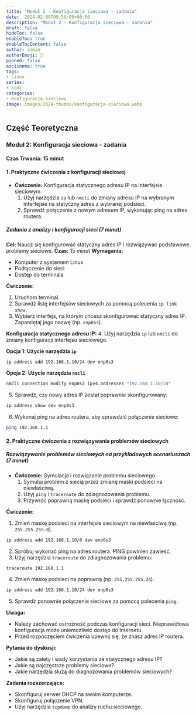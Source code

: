 ```yaml
---
title: "Moduł 2 - Konfiguracja sieciowa - zadania"
date:  2024-02-09T09:50:00+00:00
description: "Moduł 2 - Konfiguracja sieciowa - zadania"
draft: false
hideToc: false
enableToc: true
enableTocContent: false
author: admin
authorEmoji: 🐧
pinned: false
asciinema: true
tags:
- Linux
series:
- Łódź
categories:
- Konfiguracja sieciowa
image: images/2024-thumbs/konfiguracja-sieciowa.webp
---
```

## Część Teoretyczna
### Moduł 2: Konfiguracja sieciowa - zadania
#### Czas Trwania: 15 minut

#### 1. **Praktyczne ćwiczenia z konfiguracji sieciowej**

- **Ćwiczenie:** Konfiguracja statycznego adresu IP na interfejsie sieciowym.
  1. Użyj narzędzia `ip` lub `nmcli` do zmiany adresu IP na wybranym interfejsie na statyczny adres z wybranej podsieci.
  2. Sprawdź połączenie z nowym adresem IP, wykonując ping na adres routera.

##### Zadania z analizy i konfiguracji sieci (7 minut)

**Cel:** Naucz się konfigurować statyczny adres IP i rozwiązywać podstawowe problemy sieciowe.
**Czas:** 15 minut
**Wymagania:**
* Komputer z systemem Linux
* Podłączenie do sieci
* Dostęp do terminala

**Ćwiczenie:**
1. Uruchom terminal.
2. Sprawdź listę interfejsów sieciowych za pomocą polecenia `ip link show`.
3. Wybierz interfejs, na którym chcesz skonfigurować statyczny adres IP. Zapamiętaj jego nazwę (np. `enp0s3`).

**Konfiguracja statycznego adresu IP:**
4. Użyj narzędzia `ip` lub `nmcli` do zmiany konfiguracji interfejsu sieciowego.

**Opcja 1: Użycie narzędzia `ip`**
```bash
ip address add 192.168.1.10/24 dev enp0s3
```

**Opcja 2: Użycie narzędzia `nmcli`**
```bash
nmcli connection modify enp0s3 ipv4.addresses "192.168.1.10/24"
```
5. Sprawdź, czy nowy adres IP został poprawnie skonfigurowany:
```bash
ip address show dev enp0s3
```
6. Wykonaj ping na adres routera, aby sprawdzić połączenie sieciowe:
```bash
ping 192.168.1.1
```  

#### 2. **Praktyczne ćwiczenia z rozwiązywania problemów sieciowych**

##### Rozwiązywanie problemów sieciowych na przykładowych scenariuszach (7 minut)

- **Ćwiczenie:** Symulacja i rozwiązanie problemu sieciowego.
  1. Symuluj problem z siecią przez zmianę maski podsieci na niewłaściwą.
  2. Użyj `ping` i `traceroute` do zdiagnozowania problemu.
  3. Przywróć poprawną maskę podsieci i sprawdź ponownie łączność.

**Ćwiczenie:**
1. Zmień maskę podsieci na interfejsie sieciowym na niewłaściwą (np. `255.255.255.0`).
```bash
ip address add 192.168.1.10/0 dev enp0s3
```
2. Spróbuj wykonać ping na adres routera. PING powinien zawieść.
3. Użyj narzędzia `traceroute` do zdiagnozowania problemu:
```bash
traceroute 192.168.1.1
```
4. Zmień maskę podsieci na poprawną (np. `255.255.255.24`).
```bash
ip address add 192.168.1.10/24 dev enp0s3
```
5. Sprawdź ponownie połączenie sieciowe za pomocą polecenia `ping`.


**Uwaga:**
* Należy zachować ostrożność podczas konfiguracji sieci. Nieprawidłowa konfiguracja może uniemożliwić dostęp do Internetu.
* Przed rozpoczęciem ćwiczenia upewnij się, że znasz adres IP routera.


**Pytania do dyskusji:**
* Jakie są zalety i wady korzystania ze statycznego adresu IP?
* Jakie są najczęstsze problemy sieciowe?
* Jakie narzędzia służą do diagnozowania problemów sieciowych?


**Zadania rozszerzające:**
* Skonfiguruj serwer DHCP na swoim komputerze.
* Skonfiguruj połączenie VPN.
* Użyj narzędzia `tcpdump` do analizy ruchu sieciowego.